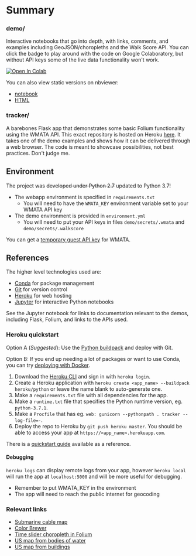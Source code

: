 # Summary

### demo/
Interactive notebooks that go into depth, with links, comments, and examples including GeoJSON/choropleths and the Walk Score API. You can click the badge to play around with the code on Google Colaboratory, but without API keys some of the live data functionality won't work.

<a href="https://colab.research.google.com/drive/14lEUPAaoI_xKydV-0M29JwBs2ArZxPXN" target="_blank"><img src="https://colab.research.google.com/assets/colab-badge.svg" alt="Open In Colab"/></a>

You can also view static versions on nbviewer:
* [notebook](https://nbviewer.jupyter.org/github/gotoariel/folium-demo/blob/master/demo/demo.ipynb)
* [HTML](https://nbviewer.jupyter.org/github/gotoariel/folium-demo/blob/master/demo/demo.html)

### tracker/
A barebones Flask app that demonstrates some basic Folium functionality using the WMATA API. This exact repository is hosted on Heroku [here](http://whorl.herokuapp.com). It takes one of the demo examples and shows how it can be delivered through a web browser. The code is meant to showcase possibilities, not best practices. Don't judge me.

## Environment

The project was ~~developed under Python 2.7~~ updated to Python 3.7!

* The webapp environment is specified in `requirements.txt`
	* You will need to have the `WMATA_KEY` environment variable set to your WMATA API key
* The demo environment is provided in `environment.yml`
	* You will need to put your API keys in files `demo/secrets/.wmata` and `demo/secrets/.walkscore`

You can get a [temporary guest API key](https://developer.wmata.com/Products) for WMATA.

## References

The higher level technologies used are:
* [Conda](https://conda.io/docs/) for package management
* [Git](https://git-scm.com/) for version control
* [Heroku](https://www.heroku.com) for web hosting
* [Jupyter](http://jupyter.org) for interactive Python notebooks

See the Jupyter notebook for links to documentation relevant to the demos, including Flask, Folium, and links to the APIs used.

### Heroku quickstart

Option A (*Suggested*): Use the [Python buildpack](https://github.com/heroku/heroku-buildpack-python) and deploy with Git.

Option B: If you end up needing a lot of packages or want to use Conda, you can try [deploying with Docker](https://devcenter.heroku.com/categories/deploying-with-docker).

1. Download the [Heroku CLI](https://devcenter.heroku.com/articles/heroku-cli) and sign in with `heroku login`.
1. Create a Heroku application with `heroku create <app_name> --buildpack heroku/python` or leave the name blank to auto-generate one.
1. Make a `requirements.txt` file with all dependencies for the app.
1. Make a `runtime.txt` file that specifies the Python runtime version, eg. `python-3.7.1`.
1. Make a `Procfile` that has eg. `web: gunicorn --pythonpath . tracker --log-file=-`.
1. Deploy the repo to Heroku by `git push heroku master`. You should be able to access your app at `https://<app_name>.herokuapp.com`.

There is a [quickstart guide](https://devcenter.heroku.com/articles/getting-started-with-python) available as a reference.

#### Debugging

`heroku logs` can display remote logs from your app, however `heroku local` will run the app at `localhost:5000` and will be more useful for debugging.
* Remember to put WMATA_KEY in the environment
* The app will need to reach the public internet for geocoding

### Relevant links
* [Submarine cable map](https://submarine-cable-map-2015.telegeography.com/)
* [Color Brewer](http://colorbrewer2.org/#type=sequential&scheme=GnBu&n=9)
* [Time slider choropleth in Folium](https://nbviewer.jupyter.org/github/python-visualization/folium/blob/master/examples/TimeSliderChoropleth.ipynb)
* [US map from bodies of water](https://www.popularmechanics.com/science/a24199/gorgeous-map-united-states-bodies-of-water/)
* [US map from buildings](https://www.nytimes.com/interactive/2018/10/12/us/map-of-every-building-in-the-united-states.html)

